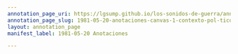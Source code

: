 ```yaml
---
annotation_page_uri: https://lgsump.github.io/los-sonidos-de-guerra/annotations/1981-05-20-anotaciones-canvas-1-contexto-pol-tico.json
annotation_page_slug: 1981-05-20-anotaciones-canvas-1-contexto-pol-tico
layout: annotation_page
manifest_label: 1981-05-20 Anotaciones

---
```

